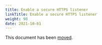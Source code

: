 ```yaml
---
title: Enable a secure HTTPS listener
linkTitle: Enable a secure HTTPS listener
weight: 90
date: 2021-10-01
---
```


This document has been [moved](/docs/security_guide/).
